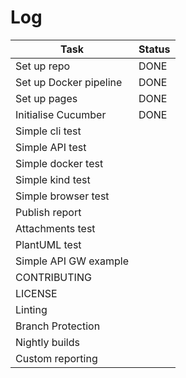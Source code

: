 # Log

| Task 			| Status|
|-----------------------|-------|
| Set up repo 		| DONE 	|
| Set up Docker pipeline| DONE  |
| Set up pages 		| DONE  |
| Initialise Cucumber   | DONE  |
| Simple cli test 	| |
| Simple API test 	| |
| Simple docker test 	| |
| Simple kind test 	| |
| Simple browser test 	| |
| Publish report 	| |
| Attachments test	| |
| PlantUML test		| |
| Simple API GW example	| |
| CONTRIBUTING		| |
| LICENSE		| |
| Linting		| |
| Branch Protection	| |
| Nightly builds 	| |
| Custom reporting	| |
